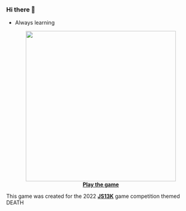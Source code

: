 ### Hi there 👋

-  Always learning

<p align="center">
<img src="https://user-images.githubusercontent.com/961911/188751821-7998deae-c571-4f57-a73b-730a1525d8bd.png" width="400px">
<br>
<a href="https://santiherranz.github.io/demo/" target="_blank"><b>Play the game</b></a>
  
  This game was created for the 2022 <a href="https://js13kgames.com" target="_blank"><b>JS13K</b></a> game competition themed DEATH
  
 </p>
  <br>
  
  


<!--
**santiHerranz/santiherranz** is a ✨ _special_ ✨ repository because its `README.md` (this file) appears on your GitHub profile.

Here are some ideas to get you started:

- 🔭 I’m currently working on ...
- 🌱 I’m currently learning ...
- 👯 I’m looking to collaborate on ...
- 🤔 I’m looking for help with ...
- 💬 Ask me about ...
- 📫 How to reach me: ...
- 😄 Pronouns: ...
- ⚡ Fun fact: ...
-->
